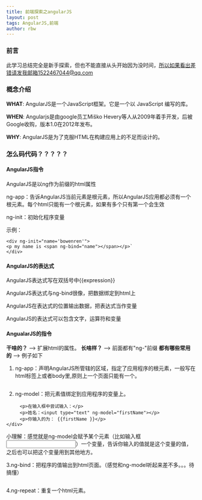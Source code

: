 ```yaml
---
title: 前端探索之angularJS
layout: post
tags: AngularJS,前端
author: rbw
---
```



### 前言

此学习总结完全是新手探索，但也不能直接从头开始因为没时间，所以如果看出差错请发我邮箱1522467044@qq.com

### 概念介绍


**WHAT**: AngularJS是一个JavaScript框架。它是一个以 JavaScript 编写的库。

**WHEN**: Angularjs是由google员工Miško Hevery等人从2009年着手开发，后被Google收购，版本1.0在2012年发布。

**WHY**: AngularJS是为了克服HTML在构建应用上的不足而设计的。

### 怎么码代码？？？？？

#### AngularJS指令
AngularJS是以ng作为前缀的html属性

ng-app：告诉AngularJS当前元素是根元素，所以AngularJS应用都必须有一个根元素。每个html只能有一个根元素，如果有多个只有第一个会生效

ng-init：初始化程序变量

示例：

```
<div ng-init="name='bowenren'">
<p my name is <span ng-bind="name"></span></p>`
</div>
```

#### AngularJS的表达式

AngularJS表达式写在双括号中{{expression}}

AngularJS表达式与ng-bind很像，把数据绑定到html上

AngularJS在表达式的位置输出数据，把表达式当作变量

AngularJS的表达式可以包含文字，运算符和变量


#### AngualarJS的指令
**干啥的？** --> 扩展html的属性。
**长啥样？** --> 前面都有"ng-"前缀
**都有哪些常用的** --> 例子如下

1. ng-app：声明AngularJS所管辖的区域，指定了应用程序的根元素，一般写在html标签上或者body里,原则上一个页面只能有一个。

```<body ng-app=""></body>
```

2. ng-model：把元素值绑定到应用程序的变量上。
```<div ng-app="" ng-init="firstName='John'">
     <p>在输入框中尝试输入：</p>
     <p>姓名：<input type="text" ng-model="firstName"></p>
     <p>你输入的为： {{firstName }}</p>
</div>
```
小理解：感觉就是ng-model会赋予某个元素（比如输入框<input>）一个变量，告诉你输入的值就是这个变量的值，之后也可以把这个变量用到其他地方。


3.ng-bind：把程序的值输出到html页面。（感觉和ng-model听起来差不多。。。待搞懂）

```<p ng-bind="5+5+'Angular'"></p>	
```

4.ng-repeat：重复一个html元素。



